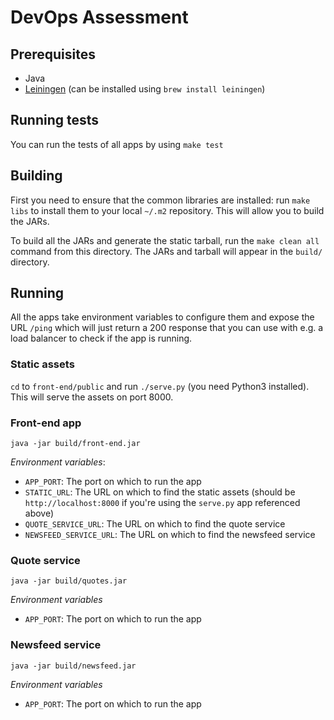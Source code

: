 # DevOps Assessment

## Prerequisites

* Java
* [Leiningen](http://leiningen.org/) (can be installed using `brew install leiningen`)

## Running tests

You can run the tests of all apps by using `make test`

## Building

First you need to ensure that the common libraries are installed: run `make libs` to install them to your local `~/.m2` repository. This will allow you to build the JARs.

To build all the JARs and generate the static tarball, run the `make clean all` command from this directory. The JARs and tarball will appear in the `build/` directory.

## Running

All the apps take environment variables to configure them and expose the URL `/ping` which will just return a 200 response that you can use with e.g. a load balancer to check if the app is running.

### Static assets

`cd` to `front-end/public` and run `./serve.py` (you need Python3 installed). This will serve the assets on port 8000.

### Front-end app

`java -jar build/front-end.jar`

*Environment variables*:

* `APP_PORT`: The port on which to run the app
* `STATIC_URL`: The URL on which to find the static assets (should be `http://localhost:8000` if you're using the `serve.py` app referenced above)
* `QUOTE_SERVICE_URL`: The URL on which to find the quote service
* `NEWSFEED_SERVICE_URL`: The URL on which to find the newsfeed service

### Quote service

`java -jar build/quotes.jar`

*Environment variables*

* `APP_PORT`: The port on which to run the app

### Newsfeed service

`java -jar build/newsfeed.jar`

*Environment variables*

* `APP_PORT`: The port on which to run the app
